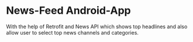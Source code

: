# News-Feed Android-App
With the help of Retrofit and News API which shows top headlines and also allow user to select top news channels and categories.
